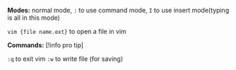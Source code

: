 **Modes:** normal mode, `:` to use command mode, `I` to use insert mode(typing is all in this mode)

`vim {file name.ext}` to open a file in vim

**Commands:**
[!info pro tip]

`:q` to exit vim
`:w` to write file (for saving)